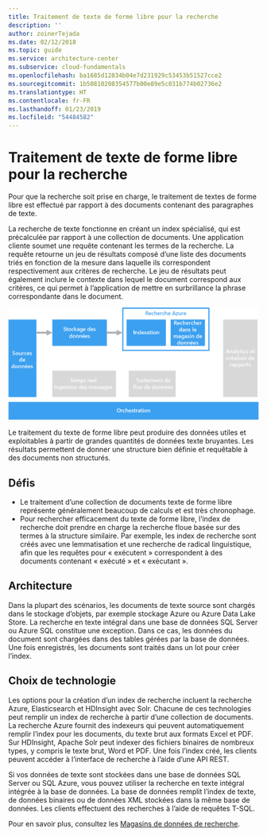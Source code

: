 ```yaml
---
title: Traitement de texte de forme libre pour la recherche
description: ''
author: zoinerTejada
ms.date: 02/12/2018
ms.topic: guide
ms.service: architecture-center
ms.subservice: cloud-fundamentals
ms.openlocfilehash: ba1685d12834b04e7d231929c53453b51527cce2
ms.sourcegitcommit: 1b50810208354577b00e89e5c031b774b02736e2
ms.translationtype: HT
ms.contentlocale: fr-FR
ms.lasthandoff: 01/23/2019
ms.locfileid: "54484582"
---
```

# <a name="processing-free-form-text-for-search"></a>Traitement de texte de forme libre pour la recherche

Pour que la recherche soit prise en charge, le traitement de textes de forme libre est effectué par rapport à des documents contenant des paragraphes de texte.

La recherche de texte fonctionne en créant un index spécialisé, qui est précalculée par rapport à une collection de documents. Une application cliente soumet une requête contenant les termes de la recherche. La requête retourne un jeu de résultats composé d’une liste des documents triés en fonction de la mesure dans laquelle ils correspondent respectivement aux critères de recherche. Le jeu de résultats peut également inclure le contexte dans lequel le document correspond aux critères, ce qui permet à l’application de mettre en surbrillance la phrase correspondante dans le document.

![Diagramme d’un pipeline de recherche](./images/search-pipeline.png)

Le traitement du texte de forme libre peut produire des données utiles et exploitables à partir de grandes quantités de données texte bruyantes. Les résultats permettent de donner une structure bien définie et requêtable à des documents non structurés.

## <a name="challenges"></a>Défis

- Le traitement d’une collection de documents texte de forme libre représente généralement beaucoup de calculs et est très chronophage.
- Pour rechercher efficacement du texte de forme libre, l’index de recherche doit prendre en charge la recherche floue basée sur des termes à la structure similaire. Par exemple, les index de recherche sont créés avec une lemmatisation et une recherche de radical linguistique, afin que les requêtes pour « exécutent » correspondent à des documents contenant « exécuté » et « exécutant ».

## <a name="architecture"></a>Architecture

Dans la plupart des scénarios, les documents de texte source sont chargés dans le stockage d’objets, par exemple stockage Azure ou Azure Data Lake Store. La recherche en texte intégral dans une base de données SQL Server ou Azure SQL constitue une exception. Dans ce cas, les données du document sont chargées dans des tables gérées par la base de données. Une fois enregistrés, les documents sont traités dans un lot pour créer l’index.

## <a name="technology-choices"></a>Choix de technologie

Les options pour la création d’un index de recherche incluent la recherche Azure, Elasticsearch et HDInsight avec Solr. Chacune de ces technologies peut remplir un index de recherche à partir d’une collection de documents. La recherche Azure fournit des indexeurs qui peuvent automatiquement remplir l’index pour les documents, du texte brut aux formats Excel et PDF. Sur HDInsight, Apache Solr peut indexer des fichiers binaires de nombreux types, y compris le texte brut, Word et PDF. Une fois l’index créé, les clients peuvent accéder à l’interface de recherche à l’aide d’une API REST.

Si vos données de texte sont stockées dans une base de données SQL Server ou SQL Azure, vous pouvez utiliser la recherche en texte intégral intégrée à la base de données. La base de données remplit l’index de texte, de données binaires ou de données XML stockées dans la même base de données. Les clients effectuent des recherches à l’aide de requêtes T-SQL.

Pour en savoir plus, consultez les [Magasins de données de recherche](../technology-choices/search-options.md).
